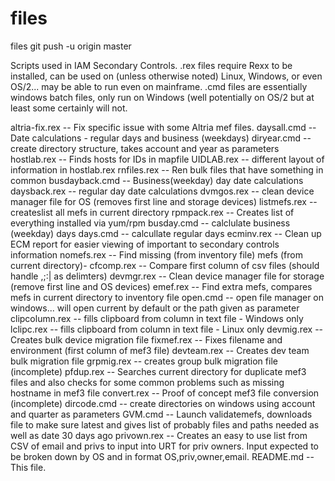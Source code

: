 # files
files
git push -u origin master

Scripts used in IAM Secondary Controls.
.rex files require Rexx to be installed, can be used on (unless otherwise noted) Linux, Windows, or even OS/2... may be able to run even on mainframe.
.cmd files are essentially windows batch files, only run on Windows (well potentially on OS/2 but at least some certainly will not.


altria-fix.rex     -- Fix specific issue with some Altria mef files.
daysall.cmd        -- Date calculations - regular days and business (weekdays)
diryear.cmd        -- create directory structure, takes account and year as parameters
hostlab.rex        -- Finds hosts for IDs in mapfile
UIDLAB.rex         -- different layout of information in hostlab.rex
rnfiles.rex        -- Ren bulk files that have something in common
busdayback.cmd     -- Business(weekday) day date calculations
daysback.rex       -- regular day date calculations
dvmgos.rex         -- clean device manager file for OS (removes first line and storage devices)
listmefs.rex       -- createslist all mefs in current directory
rpmpack.rex        -- Creates list of everything installed via yum/rpm
busday.cmd         -- calclulate business (weekday) days
days.cmd           -- calcullate regular days
ecminv.rex         -- Clean up ECM report for easier viewing of important to secondary controls information
nomefs.rex         -- Find missing (from inventory file) mefs (from current directory)-
cfcomp.rex         -- Compare first column of csv files (should handle ,;:| as delimters)
devmgr.rex         -- Clean device manager file for storage (remove first line and OS devices)
emef.rex           -- Find extra mefs, compares mefs in current directory to inventory file
open.cmd           -- open file manager on windows... will open current by default or the path given as parameter
clipcolumn.rex     -- fills clipboard from column in text file - Windows only
lclipc.rex         -- fills clipboard from column in text file - Linux only
devmig.rex         -- Creates bulk device migration file
fixmef.rex         -- Fixes filename and environment (first column of mef3 file)
devteam.rex        -- Creates dev team bulk migration file
grpmig.rex         -- creates group bulk migration file (incomplete)
pfdup.rex          -- Searches current directory for duplicate mef3 files and also checks for some common problems such as missing hostname in mef3 file
convert.rex        -- Proof of concept mef3 file conversion (incomplete)
dircode.cmd        -- create directories on windows using account and quarter as parameters
GVM.cmd            -- Launch validatemefs, downloads file to make sure latest and gives list of probably files and paths needed as well as date 30 days ago
privown.rex        -- Creates an easy to use list from CSV of email and privs to input into URT for priv owners.  Input expected to be broken down by OS and in format OS,priv,owner,email.
README.md          -- This file.
